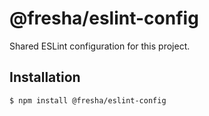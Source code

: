 # @fresha/eslint-config

Shared ESLint configuration for this project.

## Installation

```bash
$ npm install @fresha/eslint-config
```
